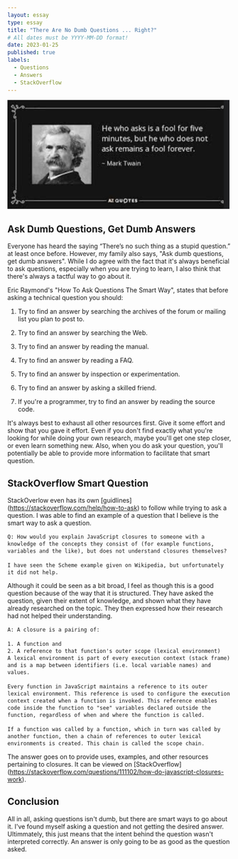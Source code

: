 ```yaml
---
layout: essay
type: essay
title: "There Are No Dumb Questions ... Right?"
# All dates must be YYYY-MM-DD format!
date: 2023-01-25
published: true
labels:
  - Questions
  - Answers
  - StackOverflow
---
```


<img width="500px" class="rounded float-start pe-4" src="../img/questions.png">

## Ask Dumb Questions, Get Dumb Answers

Everyone has heard the saying “There’s no such thing as a stupid question.” at least once before. However, my family also says, "Ask dumb questions, get dumb answers". While I do agree with the fact that it's always beneficial to ask questions, especially when you are trying to learn, I also think that there's always a tactful way to go about it.    

Eric Raymond's "How To Ask Questions The Smart Way", states that before asking a technical question you should:




1. Try to find an answer by searching the archives of the forum or mailing list you plan to post to.

2. Try to find an answer by searching the Web.

3. Try to find an answer by reading the manual.

4. Try to find an answer by reading a FAQ.

5. Try to find an answer by inspection or experimentation.

6. Try to find an answer by asking a skilled friend.

7. If you're a programmer, try to find an answer by reading the source code.

It's always best to exhaust all other resources first. Give it some effort and show that you gave it effort. Even if you don't find exactly what you're looking for while doing your own research, maybe you'll get one step closer, or even learn something new. Also, when you do ask your question, you'll potentially be able to provide more information to facilitate that smart question. 

## StackOverflow Smart Question

StackOverlow even has its own [guidlines] (https://stackoverflow.com/help/how-to-ask) to follow while trying to ask a question. I was able to find an example of a question that I believe is the smart way to ask a question. 

```
Q: How would you explain JavaScript closures to someone with a knowledge of the concepts they consist of (for example functions, variables and the like), but does not understand closures themselves?

I have seen the Scheme example given on Wikipedia, but unfortunately it did not help.
```

Although it could be seen as a bit broad, I feel as though this is a good question because of the way that it is structured. They have asked the question, given their extent of knowledge, and shown what they have already researched on the topic. They then expressed how their research had not helped their understanding.

```
A: A closure is a pairing of:

1. A function and
2. A reference to that function's outer scope (lexical environment)
A lexical environment is part of every execution context (stack frame) and is a map between identifiers (i.e. local variable names) and values.

Every function in JavaScript maintains a reference to its outer lexical environment. This reference is used to configure the execution context created when a function is invoked. This reference enables code inside the function to "see" variables declared outside the function, regardless of when and where the function is called.

If a function was called by a function, which in turn was called by another function, then a chain of references to outer lexical environments is created. This chain is called the scope chain.

```
 The answer goes on to provide uses, examples, and other resources pertaining to closures. It can be viewed on [StackOverflow] (https://stackoverflow.com/questions/111102/how-do-javascript-closures-work). 

## Conclusion

All in all, asking questions isn't dumb, but there are smart ways to go about it. I've found myself asking a question and not getting the desired answer. Ultimmately, this just means that the intent behind the question wasn't interpreted correctly. An answer is only going to be as good as the question asked.
